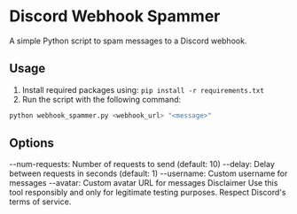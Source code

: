 # Discord Webhook Spammer

A simple Python script to spam messages to a Discord webhook.

## Usage

1. Install required packages using: `pip install -r requirements.txt`
2. Run the script with the following command:

```bash
python webhook_spammer.py <webhook_url> "<message>" 
```
## Options

--num-requests: Number of requests to send (default: 10)
--delay: Delay between requests in seconds (default: 1)
--username: Custom username for messages
--avatar: Custom avatar URL for messages
Disclaimer
Use this tool responsibly and only for legitimate testing purposes. Respect Discord's terms of service.
